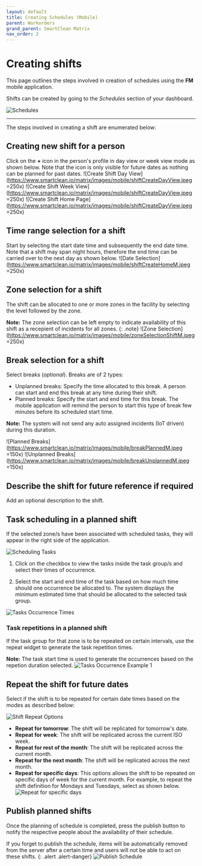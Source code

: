 ```yaml
---
layout: default
title: Creating Schedules (Mobile)
parent: Workorders
grand_parent: SmartClean Matrix
nav_order: 2
---
```

# Creating shifts

This page outlines the steps involved in creation of schedules using the **FM** mobile application.

Shifts can be created by going to the _Schedules_ section of your dashboard.

![Schedules](https://www.smartclean.io/matrix/images/mobile/schedulesPageM.jpeg)

---

The steps involved in creating a shift are enumerated below:

## Creating new shift for a person
Click on the **&#x2B;** icon in the person's profile in day view or week view mode as shown below. Note that the icon is only visible for future dates as nothing can be planned for past dates.
![Create Shift Day View](https://www.smartclean.io/matrix/images/mobile/shiftCreateDayView.jpeg =250x)
![Create Shift Week View](https://www.smartclean.io/matrix/images/mobile/shiftCreateDayView.jpeg =250x)
![Create Shift Home Page](https://www.smartclean.io/matrix/images/mobile/shiftCreateDayView.jpeg =250x)

## Time range selection for a shift
Start by selecting the start date time and subsequently the end date time. Note that a shift may span night hours, therefore the end time can be carried over to the next day as shown below.
![Date Selection](https://www.smartclean.io/matrix/images/mobile/shiftCreateHomeM.jpeg =250x)

## Zone selection for a shift
The shift can be allocated to one or more zones in the facility by selecting the level followed by the zone.

**Note:** The zone selection can be left empty to indicate availability of this shift as a recepient of incidents for all zones.
{: .note}
![Zone Selection](https://www.smartclean.io/matrix/images/mobile/zoneSelectionShiftM.jpeg =250x)

## Break selection for a shift
Select breaks (_optional_). Breaks are of 2 types:
  - Unplanned breaks: Specify the time allocated to this break. A person can start and end this break at any time during their shift.
  - Planned breaks: Specify the start and end time for this break. The mobile application will remind the person to start this type of break few minutes before its scheduled start time.

  **Note:** The system will not send any auto assigned incidents (IoT driven) during this duration.
  
  ![Planned Breaks](https://www.smartclean.io/matrix/images/mobile/breakPlannedM.jpeg =150x)
  ![Unplanned Breaks](https://www.smartclean.io/matrix/images/mobile/breakUnplannedM.jpeg =150x)


## Describe the shift for future reference if required
Add an optional description to the shift.

## Task scheduling in a planned shift
If the selected zone/s have been associated with scheduled tasks, they will appear in the right side of the application.

![Scheduling Tasks](https://www.smartclean.io/matrix/images/scheduledTasks.png)

1. Click on the checkbox to view the tasks inside the task group/s and select their times of occurrence.

2. Select the start and end time of the task based on how much time should one occurrence be allocated to. The system displays the minimum estimated time that should be allocated to the selected task group.

![Tasks Occurrence Times](https://www.smartclean.io/matrix/images/scheduledTasksOccurence.png)

### Task repetitions in a planned shift
If the task group for that zone is to be repeated on certain intervals, use the repeat widget to generate the task repetition times.

**Note:** The task start time is used to generate the occurrences based on the repetion duration selected.
![Tasks Occurrence Example 1](https://www.smartclean.io/matrix/images/scheduledTasksOccurenceEg1.png)

## Repeat the shift for future dates
Select if the shift is to be repeated for certain date times based on the modes as described below:

![Shift Repeat Options](https://www.smartclean.io/matrix/images/repeatShiftOptions.png)

  - **Repeat for tomorrow**: The shift will be replicated for tomorrow's date.
  - **Repeat for week**: The shift will be replicated across the current ISO week.
  - **Repeat for rest of the month**: The shift will be replicated across the current month.
  - **Repeat for the next month**: The shift will be replicated across the next month.
  - **Repeat for specific days**: This options allows the shift to be repeated on specific days of week for the current month. For example, to repeat the shift definition for Mondays and Tuesdays, select as shown below.
  ![Repeat for specific days](https://www.smartclean.io/matrix/images/repeatShiftSpecificDays.png)
  
## Publish planned shifts
Once the planning of schedule is completed, press the publish button to notify the respective people about the availability of their schedule.

If you forget to publish the schedule, items will be automatically removed from the server after a certain time and users will not be able to act on these shifts.
{: .alert .alert-danger}
![Publish Schedule](https://www.smartclean.io/matrix/images/publishSchedule.png)
